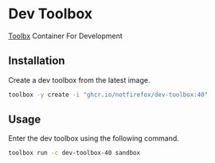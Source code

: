 # Dev Toolbox
[Toolbx](https://containertoolbx.org/) Container For Development 

## Installation
Create a dev toolbox from the latest image.
```sh
toolbox -y create -i "ghcr.io/notfirefox/dev-toolbox:40"
```

## Usage
Enter the dev toolbox using the following command.
```sh
toolbox run -c dev-toolbox-40 sandbox
```
